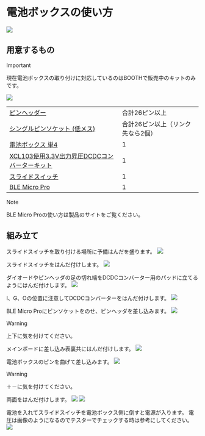# 電池ボックスの使い方
![](img/IMG_0909.jpg)


## 用意するもの
> [!IMPORTANT] 
> 現在電池ボックスの取り付けに対応しているのはBOOTHで販売中のキットのみです。

![](img/IMG_0746.jpg)

|||
|-|-|
|[ピンヘッダー](https://akizukidenshi.com/catalog/g/g100167/)|合計26ピン以上|
|[シングルピンソケット (低メス) ](https://akizukidenshi.com/catalog/g/g100661/)|合計26ピン以上（リンク先なら2個）|
|[電池ボックス 単4](https://akizukidenshi.com/catalog/g/g102670/)|1|
|[XCL103使用3.3V出力昇圧DCDCコンバーターキット](https://akizukidenshi.com/catalog/g/g116116/)|1|
|[スライドスイッチ](https://akizukidenshi.com/catalog/g/g113989/)|1|
|[BLE Micro Pro](https://shop.yushakobo.jp/products/ble-micro-pro)|1|

> [!NOTE]
> BLE Micro Proの使い方は製品のサイトをご覧ください。

## 組み立て
スライドスイッチを取り付ける場所に予備はんだを盛ります。
![](img/IMG_0746.jpg)

スライドスイッチをはんだ付けします。
![](img/IMG_0746.jpg)

ダイオードやピンヘッダの足の切れ端をDCDCコンバーター用のパッドに立てるようにはんだ付けします。
![](img/IMG_0746.jpg)

I、G、Oの位置に注意してDCDCコンバーターをはんだ付けします。
![](img/IMG_0746.jpg)

BLE Micro Proにピンソケットをのせ、ピンヘッダを差し込みます。
![](img/IMG_0746.jpg)

> [!WARNING]
> 上下に気を付けてください。

メインボードに差し込み表裏共にはんだ付けします。
![](img/IMG_0746.jpg)

電池ボックスのピンを曲げて差し込みます。
![](img/IMG_0746.jpg)

> [!WARNING]
> ＋－に気を付けてください。

両面をはんだ付けします。
![](img/IMG_0746.jpg)
![](img/IMG_0746.jpg)

電池を入れてスライドスイッチを電池ボックス側に倒すと電源が入ります。
電圧は画像のようになるのでテスターでチェックする時は参考にしてください。
![](img/IMG_0746.jpg)


